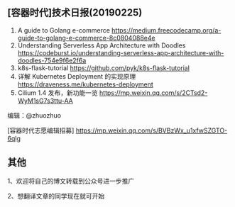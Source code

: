 ## [容器时代]技术日报(20190225)

1. A guide to Golang e-commerce 
https://medium.freecodecamp.org/a-guide-to-golang-e-commerce-8c0804088e4e
2. Understanding Serverless App Architecture with Doodles  https://codeburst.io/understanding-serverless-app-architecture-with-doodles-754e9f6e2f6a
3.  k8s-flask-tutorial https://github.com/pyk/k8s-flask-tutorial
4. 详解 Kubernetes Deployment 的实现原理  https://draveness.me/kubernetes-deployment
5. Cilium 1.4 发布，新功能一览  https://mp.weixin.qq.com/s/2CTsd2-WyM1sG7s3ttu-AA

编辑：@zhuozhuo

[容器时代志愿编辑招募] https://mp.weixin.qq.com/s/BVBzWx_u1xfwSZGTO-6qlg

## 其他

1、欢迎将自己的博文转载到公众号进一步推广

2、想翻译文章的同学现在就可开始
